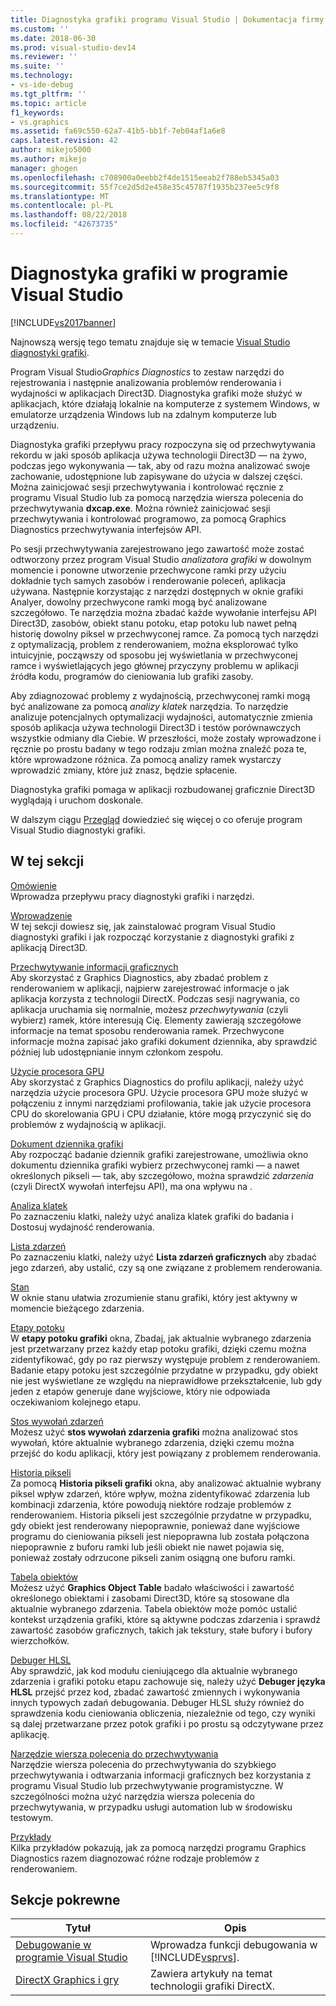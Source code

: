 ```yaml
---
title: Diagnostyka grafiki programu Visual Studio | Dokumentacja firmy Microsoft
ms.custom: ''
ms.date: 2018-06-30
ms.prod: visual-studio-dev14
ms.reviewer: ''
ms.suite: ''
ms.technology:
- vs-ide-debug
ms.tgt_pltfrm: ''
ms.topic: article
f1_keywords:
- vs.graphics
ms.assetid: fa69c550-62a7-41b5-bb1f-7eb04af1a6e8
caps.latest.revision: 42
author: mikejo5000
ms.author: mikejo
manager: ghogen
ms.openlocfilehash: c708900a0eebb2f4de1515eeab2f788eb5345a03
ms.sourcegitcommit: 55f7ce2d5d2e458e35c45787f1935b237ee5c9f8
ms.translationtype: MT
ms.contentlocale: pl-PL
ms.lasthandoff: 08/22/2018
ms.locfileid: "42673735"
---
```

# <a name="visual-studio-graphics-diagnostics"></a>Diagnostyka grafiki w programie Visual Studio
[!INCLUDE[vs2017banner](../includes/vs2017banner.md)]

Najnowszą wersję tego tematu znajduje się w temacie [Visual Studio diagnostyki grafiki](https://docs.microsoft.com/visualstudio/debugger/graphics/visual-studio-graphics-diagnostics).  
  
Program Visual Studio*Graphics Diagnostics* to zestaw narzędzi do rejestrowania i następnie analizowania problemów renderowania i wydajności w aplikacjach Direct3D. Diagnostyka grafiki może służyć w aplikacjach, które działają lokalnie na komputerze z systemem Windows, w emulatorze urządzenia Windows lub na zdalnym komputerze lub urządzeniu.  
  
 Diagnostyka grafiki przepływu pracy rozpoczyna się od przechwytywania rekordu w jaki sposób aplikacja używa technologii Direct3D — na żywo, podczas jego wykonywania — tak, aby od razu można analizować swoje zachowanie, udostępnione lub zapisywane do użycia w dalszej części. Można zainicjować sesji przechwytywania i kontrolować ręcznie z programu Visual Studio lub za pomocą narzędzia wiersza polecenia do przechwytywania **dxcap.exe**. Można również zainicjować sesji przechwytywania i kontrolować programowo, za pomocą Graphics Diagnostics przechwytywania interfejsów API.  
  
 Po sesji przechwytywania zarejestrowano jego zawartość może zostać odtworzony przez program Visual Studio *analizatora grafiki* w dowolnym momencie i ponowne utworzenie przechwycone ramki przy użyciu dokładnie tych samych zasobów i renderowanie poleceń, aplikacja używana. Następnie korzystając z narzędzi dostępnych w oknie grafiki Analyer, dowolny przechwycone ramki mogą być analizowane szczegółowo. Te narzędzia można zbadać każde wywołanie interfejsu API Direct3D, zasobów, obiekt stanu potoku, etap potoku lub nawet pełną historię dowolny piksel w przechwyconej ramce. Za pomocą tych narzędzi z optymalizacją, problem z renderowaniem, można eksplorować tylko intuicyjnie, począwszy od sposobu jej wyświetlania w przechwyconej ramce i wyświetlających jego głównej przyczyny problemu w aplikacji źródła kodu, programów do cieniowania lub grafiki zasoby.  
  
 Aby zdiagnozować problemy z wydajnością, przechwyconej ramki mogą być analizowane za pomocą *analizy klatek* narzędzia. To narzędzie analizuje potencjalnych optymalizacji wydajności, automatycznie zmienia sposób aplikacja używa technologii Direct3D i testów porównawczych wszystkie odmiany dla Ciebie. W przeszłości, może zostały wprowadzone i ręcznie po prostu badany w tego rodzaju zmian można znaleźć poza te, które wprowadzone różnica. Za pomocą analizy ramek wystarczy wprowadzić zmiany, które już znasz, będzie spłacenie.  
  
 Diagnostyka grafiki pomaga w aplikacji rozbudowanej graficznie Direct3D wyglądają i uruchom doskonale.  
  
 W dalszym ciągu [Przegląd](../debugger/overview-of-visual-studio-graphics-diagnostics.md) dowiedzieć się więcej o co oferuje program Visual Studio diagnostyki grafiki.  
  
## <a name="in-this-section"></a>W tej sekcji  
 [Omówienie](../debugger/overview-of-visual-studio-graphics-diagnostics.md)  
 Wprowadza przepływu pracy diagnostyki grafiki i narzędzi.  
  
 [Wprowadzenie](../debugger/getting-started-with-visual-studio-graphics-diagnostics.md)  
 W tej sekcji dowiesz się, jak zainstalować program Visual Studio diagnostyki grafiki i jak rozpocząć korzystanie z diagnostyki grafiki z aplikacją Direct3D.  
  
 [Przechwytywanie informacji graficznych](../debugger/capturing-graphics-information.md)  
 Aby skorzystać z Graphics Diagnostics, aby zbadać problem z renderowaniem w aplikacji, najpierw zarejestrować informacje o jak aplikacja korzysta z technologii DirectX. Podczas sesji nagrywania, co aplikacja uruchamia się normalnie, możesz *przechwytywania* (czyli wybierz) ramek, które interesują Cię. Elementy zawierają szczegółowe informacje na temat sposobu renderowania ramek. Przechwycone informacje można zapisać jako grafiki dokument dziennika, aby sprawdzić później lub udostępnianie innym członkom zespołu.  
  
 [Użycie procesora GPU](../debugger/gpu-usage.md)  
 Aby skorzystać z Graphics Diagnostics do profilu aplikacji, należy użyć narzędzia użycie procesora GPU. Użycie procesora GPU może służyć w połączeniu z innymi narzędziami profilowania, takie jak użycie procesora CPU do skorelowania GPU i CPU działanie, które mogą przyczynić się do problemów z wydajnością w aplikacji.  
  
 [Dokument dziennika grafiki](../debugger/graphics-log-document.md)  
 Aby rozpocząć badanie dziennik grafiki zarejestrowane, umożliwia okno dokumentu dziennika grafiki wybierz przechwyconej ramki — a nawet określonych pikseli — tak, aby szczegółowo, można sprawdzić *zdarzenia* (czyli DirectX wywołań interfejsu API), ma ona wpływu na .  
  
 [Analiza klatek](../debugger/graphics-frame-analysis.md)  
 Po zaznaczeniu klatki, należy użyć analiza klatek grafiki do badania i Dostosuj wydajność renderowania.  
  
 [Lista zdarzeń](../debugger/graphics-event-list.md)  
 Po zaznaczeniu klatki, należy użyć **Lista zdarzeń graficznych** aby zbadać jego zdarzeń, aby ustalić, czy są one związane z problemem renderowania.  
  
 [Stan](../debugger/graphics-state.md)  
 W oknie stanu ułatwia zrozumienie stanu grafiki, który jest aktywny w momencie bieżącego zdarzenia.  
  
 [Etapy potoku](../debugger/graphics-pipeline-stages.md)  
 W **etapy potoku grafiki** okna, Zbadaj, jak aktualnie wybranego zdarzenia jest przetwarzany przez każdy etap potoku grafiki, dzięki czemu można zidentyfikować, gdy po raz pierwszy występuje problem z renderowaniem. Badanie etapy potoku jest szczególnie przydatne w przypadku, gdy obiekt nie jest wyświetlane ze względu na nieprawidłowe przekształcenie, lub gdy jeden z etapów generuje dane wyjściowe, który nie odpowiada oczekiwaniom kolejnego etapu.  
  
 [Stos wywołań zdarzeń](../debugger/graphics-event-call-stack.md)  
 Możesz użyć **stos wywołań zdarzenia grafiki** można analizować stos wywołań, które aktualnie wybranego zdarzenia, dzięki czemu można przejść do kodu aplikacji, który jest powiązany z problemem renderowania.  
  
 [Historia pikseli](../debugger/graphics-pixel-history.md)  
 Za pomocą **Historia pikseli grafiki** okna, aby analizować aktualnie wybrany piksel wpływ zdarzeń, które wpływ, można zidentyfikować zdarzenia lub kombinacji zdarzenia, które powodują niektóre rodzaje problemów z renderowaniem. Historia pikseli jest szczególnie przydatne w przypadku, gdy obiekt jest renderowany niepoprawnie, ponieważ dane wyjściowe programu do cieniowania pikseli jest niepoprawna lub została połączona niepoprawnie z buforu ramki lub jeśli obiekt nie nawet pojawia się, ponieważ zostały odrzucone pikseli zanim osiągną one buforu ramki.  
  
 [Tabela obiektów](../debugger/graphics-object-table.md)  
 Możesz użyć **Graphics Object Table** badało właściwości i zawartość określonego obiektami i zasobami Direct3D, które są stosowane dla aktualnie wybranego zdarzenia. Tabela obiektów może pomóc ustalić kontekst urządzenia grafiki, które są aktywne podczas zdarzenia i sprawdź zawartość zasobów graficznych, takich jak tekstury, stałe bufory i bufory wierzchołków.  
  
 [Debuger HLSL](../debugger/hlsl-shader-debugger.md)  
 Aby sprawdzić, jak kod modułu cieniującego dla aktualnie wybranego zdarzenia i grafiki potoku etapu zachowuje się, należy użyć **Debuger języka HLSL** przejść przez kod, zbadać zawartość zmiennych i wykonywania innych typowych zadań debugowania. Debuger HLSL służy również do sprawdzenia kodu cieniowania obliczenia, niezależnie od tego, czy wyniki są dalej przetwarzane przez potok grafiki i po prostu są odczytywane przez aplikację.  
  
 [Narzędzie wiersza polecenia do przechwytywania](../debugger/command-line-capture-tool.md)  
 Narzędzie wiersza polecenia do przechwytywania do szybkiego przechwytywania i odtwarzania informacji graficznych bez korzystania z programu Visual Studio lub przechwytywanie programistyczne. W szczególności można użyć narzędzia wiersza polecenia do przechwytywania, w przypadku usługi automation lub w środowisku testowym.  
  
 [Przykłady](../debugger/graphics-diagnostics-examples.md)  
 Kilka przykładów pokazują, jak za pomocą narzędzi programu Graphics Diagnostics razem diagnozować różne rodzaje problemów z renderowaniem.  
  
## <a name="related-sections"></a>Sekcje pokrewne  
  
|Tytuł|Opis|  
|-----------|-----------------|  
|[Debugowanie w programie Visual Studio](../debugger/debugging-in-visual-studio.md)|Wprowadza funkcji debugowania w [!INCLUDE[vsprvs](../includes/vsprvs-md.md)].|  
|[DirectX Graphics i gry](http://go.microsoft.com/fwlink/?LinkId=256498)|Zawiera artykuły na temat technologii grafiki DirectX.|



